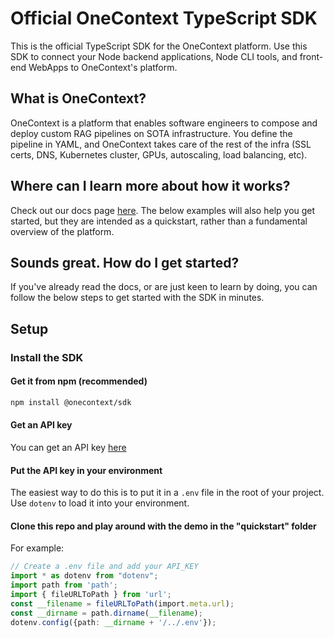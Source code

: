# Official OneContext TypeScript SDK
This is the official TypeScript SDK for the OneContext platform. Use this SDK to connect your Node backend applications, Node CLI tools, and front-end WebApps to OneContext's platform. 

## What is OneContext?
OneContext is a platform that enables software engineers to compose and deploy custom RAG pipelines on SOTA infrastructure. You define the pipeline in YAML, and OneContext takes care of the rest of the infra (SSL certs, DNS, Kubernetes cluster, GPUs, autoscaling, load balancing, etc).

## Where can I learn more about how it works?
Check out our docs page [here](https://docs.onecontext.ai/). The below examples will also help you get started, but they are intended as a quickstart, rather than a fundamental overview of the platform.

## Sounds great. How do I get started?
If you've already read the docs, or are just keen to learn by doing, you can follow the below steps to get started with the SDK in minutes.

## Setup

### Install the SDK

#### Get it from npm (recommended)

```zsh
npm install @onecontext/sdk
```

#### Get an API key
You can get an API key [here](https://onecontext.ai/settings)

#### Put the API key in your environment
The easiest way to do this is to put it in a `.env` file in the root of your project. Use `dotenv` to load it into your environment.

#### Clone this repo and play around with the demo in the "quickstart" folder
For example:
```ts
// Create a .env file and add your API_KEY 
import * as dotenv from "dotenv";
import path from 'path';
import { fileURLToPath } from 'url';
const __filename = fileURLToPath(import.meta.url);
const __dirname = path.dirname(__filename);
dotenv.config({path: __dirname + '/../.env'});
```